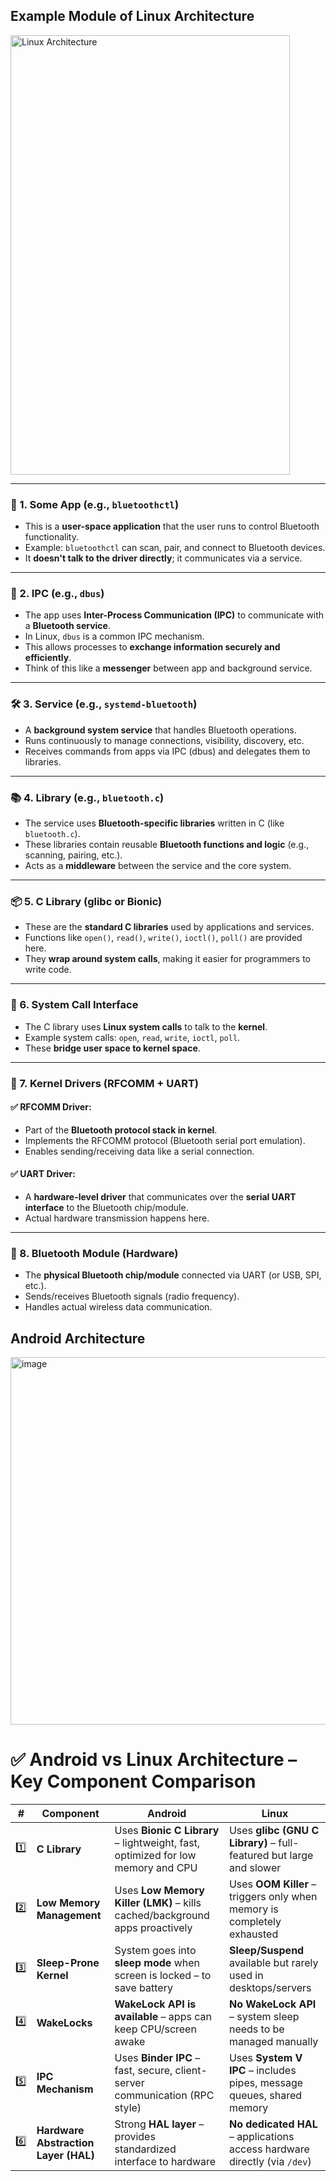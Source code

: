## Example Module of Linux Architecture

<img width="447" height="703" alt="Linux Architecture" src="https://github.com/user-attachments/assets/76e95e93-e2c2-485c-9dd2-974004fb5231" />

---

### 🔵 1. Some App (e.g., `bluetoothctl`)

- This is a **user-space application** that the user runs to control Bluetooth functionality.
- Example: `bluetoothctl` can scan, pair, and connect to Bluetooth devices.
- It **doesn't talk to the driver directly**; it communicates via a service.

---

### 🔁 2. IPC (e.g., `dbus`)

- The app uses **Inter-Process Communication (IPC)** to communicate with a **Bluetooth service**.
- In Linux, `dbus` is a common IPC mechanism.
- This allows processes to **exchange information securely and efficiently**.
- Think of this like a **messenger** between app and background service.

---

### 🛠️ 3. Service (e.g., `systemd-bluetooth`)

- A **background system service** that handles Bluetooth operations.
- Runs continuously to manage connections, visibility, discovery, etc.
- Receives commands from apps via IPC (dbus) and delegates them to libraries.

---

### 📚 4. Library (e.g., `bluetooth.c`)

- The service uses **Bluetooth-specific libraries** written in C (like `bluetooth.c`).
- These libraries contain reusable **Bluetooth functions and logic** (e.g., scanning, pairing, etc.).
- Acts as a **middleware** between the service and the core system.

---

### 📦 5. C Library (glibc or Bionic)

- These are the **standard C libraries** used by applications and services.
- Functions like `open()`, `read()`, `write()`, `ioctl()`, `poll()` are provided here.
- They **wrap around system calls**, making it easier for programmers to write code.

---

### 🧠 6. System Call Interface

- The C library uses **Linux system calls** to talk to the **kernel**.
- Example system calls: `open`, `read`, `write`, `ioctl`, `poll`.
- These **bridge user space to kernel space**.

---

### 🧩 7. Kernel Drivers (RFCOMM + UART)

#### ✅ RFCOMM Driver:

- Part of the **Bluetooth protocol stack in kernel**.
- Implements the RFCOMM protocol (Bluetooth serial port emulation).
- Enables sending/receiving data like a serial connection.

#### ✅ UART Driver:

- A **hardware-level driver** that communicates over the **serial UART interface** to the Bluetooth chip/module.
- Actual hardware transmission happens here.

---

### 📡 8. Bluetooth Module (Hardware)

- The **physical Bluetooth chip/module** connected via UART (or USB, SPI, etc.).
- Sends/receives Bluetooth signals (radio frequency).
- Handles actual wireless data communication.

## Android Architecture

<img width="1092" height="588" alt="image" src="https://github.com/user-attachments/assets/231f67ca-02d9-4dd3-b616-acf73a070a1e" />






# ✅ Android vs Linux Architecture – Key Component Comparison

| **#** | **Component**                     | **Android**                                                                 | **Linux**                                                                   |
|-------|----------------------------------|------------------------------------------------------------------------------|------------------------------------------------------------------------------|
| 1️⃣   | **C Library**                    | Uses **Bionic C Library** – lightweight, fast, optimized for low memory and CPU | Uses **glibc (GNU C Library)** – full-featured but large and slower        |
| 2️⃣   | **Low Memory Management**       | Uses **Low Memory Killer (LMK)** – kills cached/background apps proactively | Uses **OOM Killer** – triggers only when memory is completely exhausted     |
| 3️⃣   | **Sleep-Prone Kernel**          | System goes into **sleep mode** when screen is locked – to save battery     | **Sleep/Suspend** available but rarely used in desktops/servers            |
| 4️⃣   | **WakeLocks**                   | **WakeLock API is available** – apps can keep CPU/screen awake              | **No WakeLock API** – system sleep needs to be managed manually             |
| 5️⃣   | **IPC Mechanism**               | Uses **Binder IPC** – fast, secure, client-server communication (RPC style) | Uses **System V IPC** – includes pipes, message queues, shared memory       |
| 6️⃣   | **Hardware Abstraction Layer (HAL)** | Strong **HAL layer** – provides standardized interface to hardware         | **No dedicated HAL** – applications access hardware directly (via `/dev`)   |

